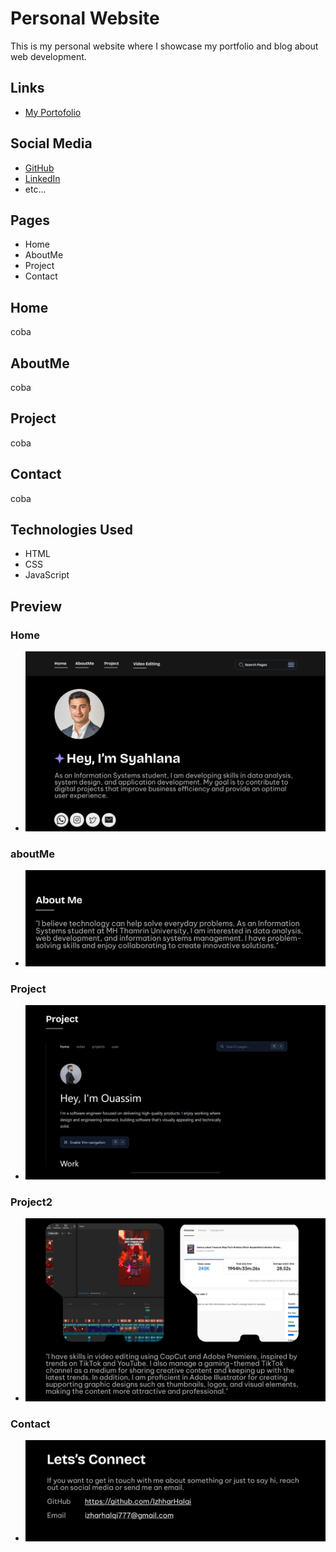 # Personal Website

This is my personal website where I showcase my portfolio and blog about web development.

## Links

- [My Portofolio](https://www.figma.com/proto/7OmPXB3dcAKQdsJNBS9q4R/Untitled?node-id=1-2&t=V8PIPE1cssCDc0SD-1)

## Social Media

- [GitHub](https://github.com)
- [LinkedIn](https://linkedin.com)
- etc...

## Pages

- Home
- AboutMe
- Project
- Contact

## Home

coba

## AboutMe

coba

## Project

coba

## Contact

coba

## Technologies Used

- HTML
- CSS
- JavaScript

## Preview

### Home

- ![Website Preview](./assets/home.png)

### aboutMe

- ![Website Preview](./assets/aboutme.png)

### Project

- ![Website Preview](./assets/project.png)

### Project2

- ![Website Preview](./assets/project2.png)

### Contact

- ![Website Preview](./assets/contact.png)
